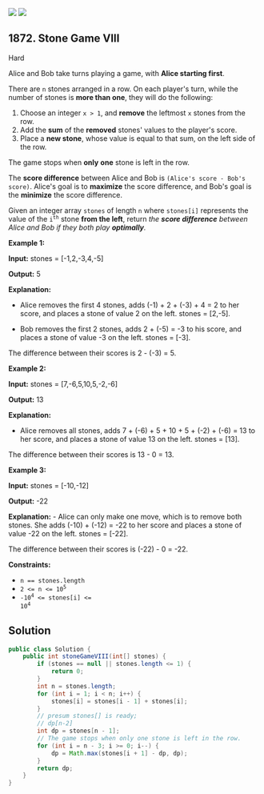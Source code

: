[![](https://img.shields.io/github/stars/javadev/LeetCode-in-Java?label=Stars&style=flat-square)](https://github.com/javadev/LeetCode-in-Java)
[![](https://img.shields.io/github/forks/javadev/LeetCode-in-Java?label=Fork%20me%20on%20GitHub%20&style=flat-square)](https://github.com/javadev/LeetCode-in-Java/fork)

## 1872\. Stone Game VIII

Hard

Alice and Bob take turns playing a game, with **Alice starting first**.

There are `n` stones arranged in a row. On each player's turn, while the number of stones is **more than one**, they will do the following:

1.  Choose an integer `x > 1`, and **remove** the leftmost `x` stones from the row.
2.  Add the **sum** of the **removed** stones' values to the player's score.
3.  Place a **new stone**, whose value is equal to that sum, on the left side of the row.

The game stops when **only** **one** stone is left in the row.

The **score difference** between Alice and Bob is `(Alice's score - Bob's score)`. Alice's goal is to **maximize** the score difference, and Bob's goal is the **minimize** the score difference.

Given an integer array `stones` of length `n` where `stones[i]` represents the value of the <code>i<sup>th</sup></code> stone **from the left**, return _the **score difference** between Alice and Bob if they both play **optimally**._

**Example 1:**

**Input:** stones = [-1,2,-3,4,-5]

**Output:** 5

**Explanation:**

- Alice removes the first 4 stones, adds (-1) + 2 + (-3) + 4 = 2 to her score, and places a stone of value 2 on the left. stones = [2,-5].

- Bob removes the first 2 stones, adds 2 + (-5) = -3 to his score, and places a stone of value -3 on the left. stones = [-3].

The difference between their scores is 2 - (-3) = 5. 

**Example 2:**

**Input:** stones = [7,-6,5,10,5,-2,-6]

**Output:** 13

**Explanation:**

- Alice removes all stones, adds 7 + (-6) + 5 + 10 + 5 + (-2) + (-6) = 13 to her score, and places a stone of value 13 on the left. stones = [13].

The difference between their scores is 13 - 0 = 13. 

**Example 3:**

**Input:** stones = [-10,-12]

**Output:** -22

**Explanation:** - Alice can only make one move, which is to remove both stones. She adds (-10) + (-12) = -22 to her score and places a stone of value -22 on the left. stones = [-22].

The difference between their scores is (-22) - 0 = -22. 

**Constraints:**

*   `n == stones.length`
*   <code>2 <= n <= 10<sup>5</sup></code>
*   <code>-10<sup>4</sup> <= stones[i] <= 10<sup>4</sup></code>

## Solution

```java
public class Solution {
    public int stoneGameVIII(int[] stones) {
        if (stones == null || stones.length <= 1) {
            return 0;
        }
        int n = stones.length;
        for (int i = 1; i < n; i++) {
            stones[i] = stones[i - 1] + stones[i];
        }
        // presum stones[] is ready;
        // dp[n-2]
        int dp = stones[n - 1];
        // The game stops when only one stone is left in the row.
        for (int i = n - 3; i >= 0; i--) {
            dp = Math.max(stones[i + 1] - dp, dp);
        }
        return dp;
    }
}
```